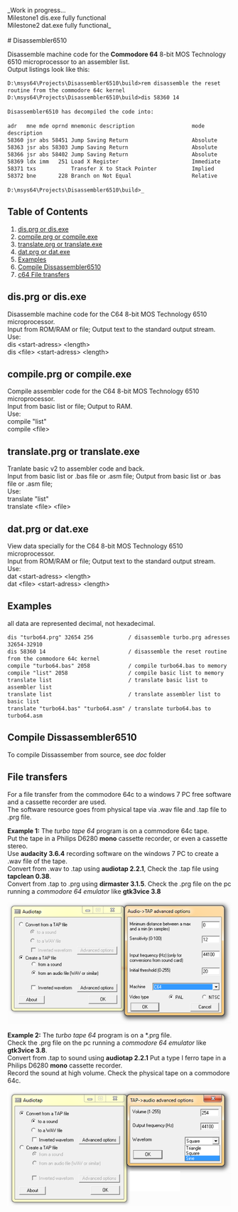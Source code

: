 <br />
_Work in progress...<br />
Milestone1 dis.exe fully functional<br />
Milestone2 dat.exe fully functional_<br />
<br />
# Disassembler6510

Disassemble machine code for the **Commodore 64** 8-bit MOS Technology 6510 microprocessor to an assembler list.<br />
Output listings look like this:&nbsp;
```
D:\msys64\Projects\Disassembler6510\build>rem disassemble the reset routine from the commodore 64c kernel
D:\msys64\Projects\Disassembler6510\build>dis 58360 14      

Disassembler6510 has decompiled the code into:

adr   mne mde oprnd mnemonic description                  mode description
58360 jsr abs 58451 Jump Saving Return                    Absolute
58363 jsr abs 58303 Jump Saving Return                    Absolute
58366 jsr abs 58402 Jump Saving Return                    Absolute
58369 ldx imm   251 Load X Register                       Immediate
58371 txs           Transfer X to Stack Pointer           Implied
58372 bne       228 Branch on Not Equal                   Relative

D:\msys64\Projects\Disassembler6510\build>_
```

## Table of Contents
1. [dis.prg or dis.exe](#dis.prg-or-dis.exe)
2. [compile.prg or compile.exe](#compile.prg-or-compile.exe)
3. [translate.prg or translate.exe](#translate.prg-or-translate.exe)
4. [dat.prg or dat.exe](#dat.prg-or-dat.exe)
6. [Examples](#Examples)
7. [Compile Dissassembler6510](#Compile-Dissassmbler6510)
8. [c64 File transfers](#File-transfers-between-a-Windows-7-PC-and-a-Commodore-64)

## dis.prg or dis.exe
Disassemble machine code for the C64 8-bit MOS Technology 6510 microprocessor.<br />
Input from ROM/RAM or file; Output text to the standard output stream.<br />
Use: <br />
dis \<start-adress\> \<length\><br />
dis \<file\> \<start-adress\> \<length\><br />

## compile.prg or compile.exe
Compile assembler code for the C64 8-bit MOS Technology 6510 microprocessor.<br />
Input from basic list or file; Output to RAM.<br />
Use: <br />
compile \"list\" <start-adress> <br />
compile \<file\> <start-adress>  <br />

## translate.prg or translate.exe
Tranlate basic v2 to assembler code and back.<br />
Input from basic list or .bas file or .asm file; Output from basic list or .bas file or .asm file;<br />
Use:<br />
translate \"list\"<br />
translate \<file\> \<file\><br />

## dat.prg or dat.exe
View data specially for the C64 8-bit MOS Technology 6510 microprocessor.<br />
Input from ROM/RAM or file; Output text to the standard output stream.<br />
Use: <br />
dat \<start-adress\> \<length\><br />
dat \<file\> \<start-adress\> \<length\><br />

## Examples
all data are represented decimal, not hexadecimal.<br />
```
dis "turbo64.prg" 32654 256           / disassemble turbo.prg adresses 32654-32910
dis 58360 14                          / disassemble the reset routine from the commodore 64c kernel
compile "turbo64.bas" 2058            / compile turbo64.bas to memory
compile "list" 2058                   / compile basic list to memory
translate list                        / translate basic list to assembler list
translate list                        / translate assembler list to basic list
translate "turbo64.bas" "turbo64.asm" / translate turbo64.bas to turbo64.asm
```

## Compile Dissassembler6510
To compile Dissassember from source, see _doc_ folder

## File transfers 
For a file transfer from the commodore 64c to a windows 7 PC free software and a cassette recorder are used.<br />
The software resource goes from physical tape via .wav file and .tap file to .prg file.<br />

**Example 1:** The _turbo tape 64_ program is on a commodore 64c tape. <br />
Put the tape in a Philips D6280 **mono** cassette recorder, or even a cassette stereo. <br />
Use **audacity 3.6.4** recording software on the windows 7 PC to create a .wav file of the tape. <br />
Convert from .wav to .tap using **audiotap 2.2.1**, Check the .tap file using **tapclean 0.38**.<br />
Convert from .tap to .prg using **dirmaster 3.1.5**. Check the .prg file on the pc running a _commodore 64 emulator_ like **gtk3vice 3.8**<br />

![From wav to tap.](https://github.com/Geert-Jan77/Disassembler6510/blob/main/doc/audiotap2.png)

**Example 2:** The _turbo tape 64_ program is on a *.prg file. <br />
Check the .prg file on the pc running a _commodore 64 emulator_ like **gtk3vice 3.8**. <br />
Convert from .tap to sound using **audiotap 2.2.1** Put a type I ferro tape in a Philips D6280 **mono** cassette recorder. <br />
Record the sound at high volume. Check the physical tape on a commodore 64c.<br />

![From tap to sound.](https://github.com/Geert-Jan77/Disassembler6510/blob/main/doc/audiotap1.png)
